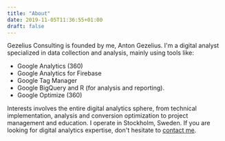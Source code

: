 ```yaml
---
title: "About"
date: 2019-11-05T11:36:55+01:00
draft: false
---
```


Gezelius Consulting is founded by me, Anton Gezelius. I'm a digital analyst specialized in data collection and analysis, mainly using tools like:

* Google Analytics (360)
* Google Analytics for Firebase
* Google Tag Manager
* Google BigQuery and R (for analysis and reporting).
* Google Optimize (360)

Interests involves the entire digital analytics sphere, from technical implementation, analysis and conversion optimization to project management and education. I operate in Stockholm, Sweden. If you are looking for digital analytics expertise, don't hesitate to [contact me](/contact "Contact").